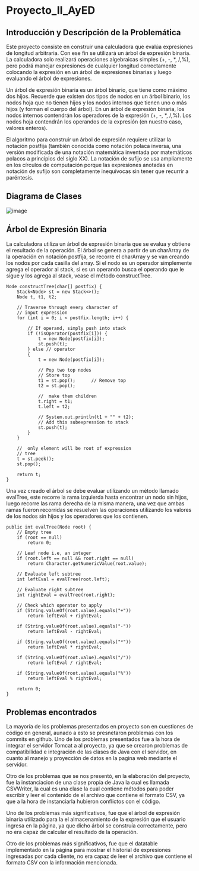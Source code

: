 # Proyecto_II_AyED

## Introducción y Descripción de la Problemática

Este proyecto consiste en construir una calculadora que evalúa expresiones de longitud arbitraria. Con ese fin se utilizará un árbol de expresión binaria. La calculadora solo realizará operaciones algebraicas simples (+, -, *, /,%), pero podrá manejar expresiones de cualquier longitud correctamente colocando la expresión en un árbol de expresiones binarias y luego evaluando el árbol de expresiones.

Un árbol de expresión binaria es un árbol binario, que tiene como máximo dos hijos. Recuerde que existen dos tipos de nodos en un árbol binario, los nodos hoja que no tienen hijos y los nodos internos que tienen uno o más hijos (y forman el cuerpo del árbol). En un árbol de expresión binaria, los nodos internos contendrán los operadores de la expresión (+, -, *, /,%). Los nodos hoja contendrán los operandos de la expresión (en nuestro caso, valores enteros).

El algoritmo para construir un árbol de expresión requiere utilizar la notación postfija (también conocida como notación polaca inversa, una versión modificada de una notación matemática inventada por matemáticos polacos a principios del siglo XX). La notación de sufijo se usa ampliamente en los círculos de computación porque las expresiones anotadas en notación de sufijo son completamente inequívocas sin tener que recurrir a paréntesis. 

## Diagrama de Clases
![image](https://user-images.githubusercontent.com/85046754/138995068-546fc6aa-24ba-4e31-83ca-e5b38b3e72a2.png)

## Árbol de Expresión Binaria
La calculadora utiliza un árbol de expresión binaria que se evalua y obtiene el resultado de la operación. El árbol se genera a partir de un charArray de la operación en notación postfija, se recorre el charArray y se van creando los nodos por cada casilla del array. Si el nodo es un operador simplemente agrega el operador al stack, si es un operando busca el operando que le sigue y los agrega al stack, vease el método constructTree.

    Node constructTree(char[] postfix) {
        Stack<Node> st = new Stack<>();
        Node t, t1, t2;

        // Traverse through every character of
        // input expression
        for (int i = 0; i < postfix.length; i++) {

            // If operand, simply push into stack
            if (!isOperator(postfix[i])) {
                t = new Node(postfix[i]);
                st.push(t);
            } else // operator
            {
                t = new Node(postfix[i]);

                // Pop two top nodes
                // Store top
                t1 = st.pop();      // Remove top
                t2 = st.pop();

                //  make them children
                t.right = t1;
                t.left = t2;

                // System.out.println(t1 + "" + t2);
                // Add this subexpression to stack
                st.push(t);
            }
        }

        //  only element will be root of expression
        // tree
        t = st.peek();
        st.pop();

        return t;
    }

Una vez creado el árbol se debe evaluar utilizando un método llamado evalTree, este recorre la rama izquierda hasta encontrar un nodo sin hijos, luego recorre las rama derecha de la misma manera, una vez que ambas ramas fueron recorridas se resuelven las operaciones utilizando los valores de los nodos sin hijos y los operadores que los contienen.

    public int evalTree(Node root) {
        // Empty tree
        if (root == null)
            return 0;

        // Leaf node i.e, an integer
        if (root.left == null && root.right == null)
            return Character.getNumericValue(root.value);

        // Evaluate left subtree
        int leftEval = evalTree(root.left);

        // Evaluate right subtree
        int rightEval = evalTree(root.right);

        // Check which operator to apply
        if (String.valueOf(root.value).equals("+"))
            return leftEval + rightEval;

        if (String.valueOf(root.value).equals("-"))
            return leftEval - rightEval;

        if (String.valueOf(root.value).equals("*"))
            return leftEval * rightEval;

        if (String.valueOf(root.value).equals("/"))
            return leftEval / rightEval;

        if (String.valueOf(root.value).equals("%"))
            return leftEval % rightEval;

        return 0;
    }

## Problemas encontrados
La mayoría de los problemas presentados en proyecto son en cuestiones de código en general, aunado a esto se presnetaron problemas con los commits en github.
Uno de los problemas presentados fue a la hora de integrar el servidor Tomcat a al proyecto, ya que se crearon problemas de compatibilidad e integración de las clases de Java con el servidor, en cuanto al manejo y proyección de datos en la pagina web mediante el servidor.

Otro de los problemas que se nos presentó, en la elaboración del proyecto, fue la instanciacion de una clase propia de Java la cual es llamada CSVWriter, la cual es una clase la cual contiene métodos para poder escribir y leer el contenido de el archivo que contiene el formato CSV, ya que a la hora de instanciarla hubieron conflictos con el código.

Uno de los problemas más significativos, fue que el árbol de expresión binaria utilizado para la el almacenamiento de la expresión que el usuario ingresa en la página, ya que dicho árbol se construía correctamente, pero no era capaz de calcular el resultado de la operación.

Otro de los problemas más significativos, fue que el datatable implementado en la página para mostrar el historial de expresiones ingresadas por cada cliente, no era capaz de leer el archivo que contiene el formato CSV con la información mencionada.
